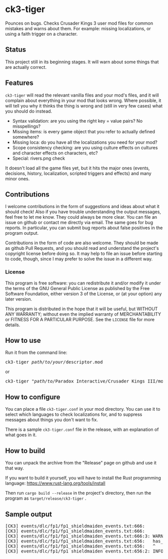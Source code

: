 # ck3-tiger
Pounces on bugs. Checks Crusader Kings 3 user mod files for common mistakes and warns about them. For example: missing localizations, or using a faith trigger on a character.

## Status
This project still in its beginning stages. It will warn about some things that are actually correct.

## Features
`ck3-tiger` will read the relevant vanilla files and your mod's files, and it will complain about everything in your mod that looks wrong. Where possible, it will tell you why it thinks the thing is wrong and (still in very few cases) what you should do instead.

* Syntax validation: are you using the right key = value pairs? No misspellings?
* Missing items: is every game object that you refer to actually defined somewhere?
* Missing loca: do you have all the localizations you need for your mod?
* Scope consistency checking: are you using culture effects on cultures and character effects on characters, etc?
* Special: rivers.png check

It doesn't load all the game files yet, but it hits the major ones (events, decisions, history, localization, scripted triggers and effects) and many minor ones.

## Contributions

I welcome contributions in the form of suggestions and ideas about what it should check! Also if you have trouble understanding the output messages, feel free to let me know. They could always be more clear. You can file an issue on github or contact me directly via email. The same goes for bug reports. In particular, you can submit bug reports about false positives in the program output.

Contributions in the form of code are also welcome. They should be made as github Pull Requests, and you should read and understand the project's copyright license before doing so. It may help to file an issue before starting to code, though, since I may prefer to solve the issue in a different way.

### License

This program is free software: you can redistribute it and/or modify it under the terms of the GNU General Public License as published by the Free Software Foundation, either version 3 of the License, or (at your option) any later version.

This program is distributed in the hope that it will be useful, but WITHOUT ANY WARRANTY; without even the implied warranty of MERCHANTABILITY or FITNESS FOR A PARTICULAR PURPOSE. See the `LICENSE` file for more details.

## How to use
Run it from the command line:
<pre>
ck3-tiger <i>path/to/your/</i>descriptor.mod
</pre>
or
<pre>
ck3-tiger "<i>path/to/</i>Paradox Interactive/Crusader Kings III/mod/YourMod.mod"
</pre>

## How to configure
You can place a file `ck3-tiger.conf` in your mod directory. You can use it to select which languages to check localizations for, and to suppress messages about things you don't want to fix.

There is a sample `ck3-tiger.conf` file in the release, with an explanation of what goes in it.

## How to build
You can unpack the archive from the "Release" page on github and use it that way.

If you want to build it yourself, you will have to install the Rust programming language:
https://www.rust-lang.org/tools/install

Then run `cargo build --release` in the project's directory, then run the program as `target/release/ck3-tiger` .

## Sample output
<pre>
[CK3] events/dlc/fp1/fp1_shieldmaiden_events.txt:666:           any_scheme_agent = { this = scope:prospective_shieldmaiden }
[CK3] events/dlc/fp1/fp1_shieldmaiden_events.txt:666:           ^
[CK3] events/dlc/fp1/fp1_shieldmaiden_events.txt:666:3: WARNING: `any_scheme_agent` is for scheme but scope seems to be character
[CK3] events/dlc/fp1/fp1_shieldmaiden_events.txt:656:   has_trait = shieldmaiden
[CK3] events/dlc/fp1/fp1_shieldmaiden_events.txt:656:   ^
[CK3] events/dlc/fp1/fp1_shieldmaiden_events.txt:656:2: INFO: scope was deduced from `has_trait` here
</pre>
